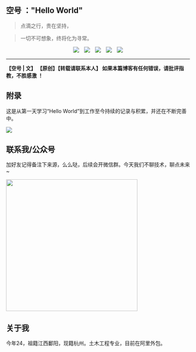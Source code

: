 ## 空号 ："Hello World"
>点滴之行，贵在坚持，

>一切不可想象，终将化为寻常。

<div align="center"><a href="https://github.com/JavaKongHao/JavaTeam#%E8%81%94%E7%B3%BB%E6%88%91%E5%85%AC%E4%BC%97%E5%8F%B7"><img src="https://img.shields.io/badge/%E4%BD%9C%E8%80%85-%E5%BE%AE%E4%BF%A1%E7%BE%A4-brightgreen"></img></a>&emsp;<a href="https://juejin.im/user/5dcd7f6f6fb9a0203d746ca4"><img src="https://img.shields.io/badge/%E5%8D%9A%E5%AE%A2-%E6%8E%98%E9%87%91-blue"></img></a>&emsp;<a href="https://github.com/JavaKongHao/JavaTeam#%E8%81%94%E7%B3%BB%E6%88%91%E5%85%AC%E4%BC%97%E5%8F%B7"><img src="https://img.shields.io/badge/%E5%85%AC%E4%BC%97%E5%8F%B7-JavaTeam-808080"></img></a>&emsp;<a href="https://blog.csdn.net/weixin_44781310"><img src="https://img.shields.io/badge/%E5%8D%9A%E5%AE%A2-CSDN-red"></img></a>&emsp;<a href="https://www.cnblogs.com/JavakongHao/"><img src="https://img.shields.io/badge/%E5%8D%9A%E5%AE%A2-%E5%8D%9A%E5%AE%A2%E5%9B%AD-brightgreen"></img></a></div>  

----

<b>【空号 | 文】 【原创】【转载请联系本人】 如果本篇博客有任何错误，请批评指教，不胜感激 ！</b>

 

## 附录

这是从第一天学习“Hello World”到工作至今持续的记录与积累，并还在不断完善中。

![](https://user-gold-cdn.xitu.io/2019/11/21/16e8d186c91cd398?w=726&h=395&f=png&s=164561)

## 联系我/公众号
加好友记得备注下来源，么么哒，后续会开微信群。今天我们不聊技术，聊点未来~

<img height=360px src="https://user-gold-cdn.xitu.io/2019/11/30/16eb9e2e7fc9dce0?w=877&h=434&f=png&s=117216"></img> </br>

## 关于我
今年24，祖籍江西鄱阳，现籍杭州。土木工程专业，目前在阿里外包。
